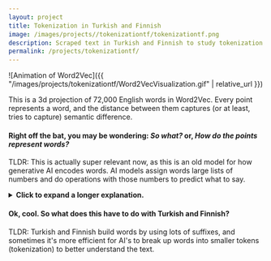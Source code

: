 ```yaml
---
layout: project
title: Tokenization in Turkish and Finnish
image: /images/projects//tokenizationtf/tokenizationtf.png
description: Scraped text in Turkish and Finnish to study tokenization in agglutinative languages. Evaluated using Word2Vec models and Named Entity Recognition sets.
permalink: /projects/tokenizationtf/
---
```


![Animation of Word2Vec]({{ "/images/projects/tokenizationtf/Word2VecVisualization.gif" | relative_url }})

This is a 3d projection of 72,000 English words in Word2Vec. Every point represents a word, and the distance between them captures (or at least, tries to capture) semantic difference. 

#### Right off the bat, you may be wondering: *So what?* or, *How do the points represent words?*

TLDR: This is actually super relevant now, as this is an old model for how generative AI encodes words. AI models assign words large lists of numbers and do operations with those numbers to predict what to say. 

<details>
<img src="/images/cat-closed.png" style="cursor: pointer; display: block; margin: 0 auto;"><summary><strong>Click to expand a longer explanation.</strong></summary>

<p>The idea behind Word2Vec is deceptively simple: words that appear in similar contexts tend to have similar meanings. Instead of trying to define what a word is, Word2Vec learns what words do based on how they behave and where they co-occur in real text. It slides a small window across text and learns to predict nearby words from a given word (or vice versa). Over time, it adjusts a set of numerical vectors so that words used in similar contexts end up with vectors that cluster together.</p>

<p>This process turns language into geometry. Words that appear in similar contexts often land near each other in the high-dimensional space, because they share linguistic environments, and therefore, meanings. More impressively, Word2Vec captures relationships as directions: the famous example is that the vector difference between <em>king</em> and <em>queen</em> roughly matches the difference between <em>man</em> and <em>woman</em>.</p>

<p><img src="{{ '/images/projects/tokenizationtf/VectorDifference.png' | relative_url }}" alt="Vector difference between uncle, aunt, man, and woman" style="display: block; margin: 20px auto; max-width: 100%; height: auto;"></p>

<p>So why does this matter for AI today? Modern large language models (LLMs) like GPT or Gemini are way more sophisticated than Word2Vec, but the core idea of representing words as vectors that encode meaning is still foundational.</p>

<img src="/images/cat-open.png" style="display: block; margin: 0 auto;">

</details>

#### Ok, cool. So what does this have to do with Turkish and Finnish? 

TLDR: Turkish and Finnish build words by using lots of suffixes, and sometimes it's more efficient for AI's to break up words into smaller tokens (tokenization) to better understand the text.

